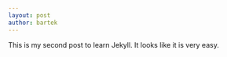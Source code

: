 ```yaml
---
layout: post
author: bartek
---
```

This is my second post to learn Jekyll. It looks like it is very
easy.


